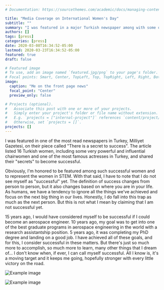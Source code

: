 ```yaml
---
# Documentation: https://sourcethemes.com/academic/docs/managing-content/

title: "Media Coverage on International Women's Day"
subtitle: ""
summary: "I was featured in a major Turkish newspaper among with some of the most successful women in Turkey."
authors: []
tags: [press]
categories: [press]
date: 2020-03-08T16:34:52-05:00
lastmod: 2020-03-23T16:34:52-05:00
featured: true
draft: false

# Featured image
# To use, add an image named `featured.jpg/png` to your page's folder.
# Focal points: Smart, Center, TopLeft, Top, TopRight, Left, Right, BottomLeft, Bottom, BottomRight.
image:
  caption: "Me on the front page news"
  focal_point: "Center"
  preview_only: false

# Projects (optional).
#   Associate this post with one or more of your projects.
#   Simply enter your project's folder or file name without extension.
#   E.g. `projects = ["internal-project"]` references `content/project/deep-learning/index.md`.
#   Otherwise, set `projects = []`.
projects: []
---
```


I was featured in one of the most read newspapers in Turkey, Milliyet Gazetesi, on their piece called "There is a secret to success". The article listed 16 Turkish women, including some very powerful and influential chairwomen and one of the most famous actresses in Turkey, and shared their "secrets" to become successful.



Obviously, I'm honored to be featured among such successful women and to represent the women in STEM. With that said, I have to note that I do not see myself as "successful" yet. The definition of success changes from person to person, but it also changes based on where you are in your life. As humans, we have a tendency to ignore all the things we've achieved and focus on the next big thing in our lives. Honestly, I do fall into this trap as much as the next person. But this is not what I mean by claiming that I am not successful yet. 



15 years ago, I would have considered myself to be successful if I could become an aerospace engineer. 10 years ago, my goal was to get into one of the best graduate programs in aerospace engineering in the world with a research assistantship position. 5 years ago, it was completing my PhD degree and landing on a good job. I have achieved all of these goals, and for this, I consider successful in these matters. But there's just so much more to accomplish, so much more to learn, many other things that I dream of... I don't know when, if ever, I can call myself successful. All I know is, it's a moving target and it keeps me going, hopefully stronger with every little victory on the road.



![Example image](/img/8mart_basarinin_sirri_var.jfif)



![Example image](/img/8mart_basarinin_sirri_var_cinar.jfif)